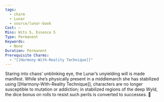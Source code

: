 ```yaml
---
tags:
  - charm
  - Lunar
  - source/lunar-book
Cost: —
Mins: Wits 5, Essence 5
Type: Permanent
Keywords:
  - None
Duration: Permanent
Prerequisite Charms:
  - "[[Harmony-With-Reality Technique]]"
---
```

Staring into chaos’ unblinking eye, the Lunar’s unyielding will is made manifest. While she’s physically present in a middlemarch she has stabilized using [[Harmony-With-Reality Technique]], characters are no longer susceptible to mutation or addiction; in stabilized regions of the deep Wyld, the dice bonus on rolls to resist such perils is converted to successes. 